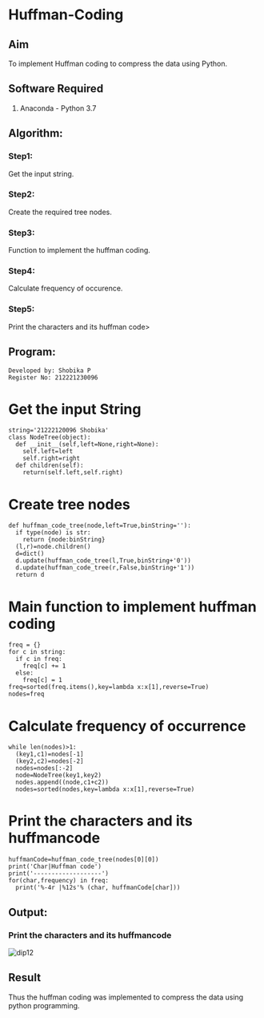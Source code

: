 # Huffman-Coding
## Aim
To implement Huffman coding to compress the data using Python.

## Software Required
1. Anaconda - Python 3.7

## Algorithm:
### Step1:
Get the input string.


### Step2:
Create the required tree nodes.

### Step3:
Function to implement the huffman coding.

### Step4:
Calculate frequency of occurence.

### Step5:
Print the characters and its huffman code>

 
## Program:
```
Developed by: Shobika P
Register No: 212221230096
```

# Get the input String
```
string='21222120096 Shobika'
class NodeTree(object):
  def __init__(self,left=None,right=None):
    self.left=left
    self.right=right
  def children(self):
    return(self.left,self.right)
```


# Create tree nodes

```
def huffman_code_tree(node,left=True,binString=''):
  if type(node) is str:
    return {node:binString}
  (l,r)=node.children()
  d=dict()
  d.update(huffman_code_tree(l,True,binString+'0'))
  d.update(huffman_code_tree(r,False,binString+'1'))
  return d
```

# Main function to implement huffman coding
```
freq = {}
for c in string:
  if c in freq:
    freq[c] += 1
  else:
    freq[c] = 1
freq=sorted(freq.items(),key=lambda x:x[1],reverse=True)
nodes=freq
```


# Calculate frequency of occurrence

```
while len(nodes)>1:
  (key1,c1)=nodes[-1]
  (key2,c2)=nodes[-2]
  nodes=nodes[:-2]
  node=NodeTree(key1,key2)
  nodes.append((node,c1+c2))
  nodes=sorted(nodes,key=lambda x:x[1],reverse=True)
```


# Print the characters and its huffmancode

```
huffmanCode=huffman_code_tree(nodes[0][0])
print('Char|Huffman code')
print('-------------------')
for(char,frequency) in freq:
  print('%-4r |%12s'% (char, huffmanCode[char]))
```




## Output:

### Print the characters and its huffmancode
![dip12](https://github.com/Shobika187/Huffman-Coding/assets/94508142/cd08877b-f1c5-4036-af42-524ce9326a27)




## Result
Thus the huffman coding was implemented to compress the data using python programming.
